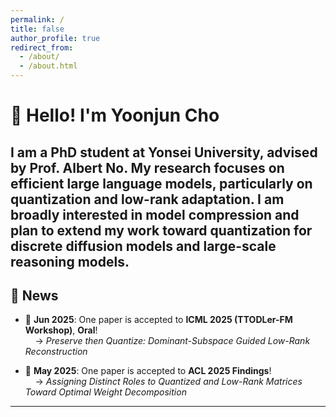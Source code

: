 ```yaml
---
permalink: /
title: false
author_profile: true
redirect_from: 
  - /about/
  - /about.html
---
```


# 👋 Hello! I'm **Yoonjun Cho**

I am a PhD student at Yonsei University, advised by Prof. Albert No. My research focuses on efficient large language models, particularly on quantization and low-rank adaptation. I am broadly interested in model compression and plan to extend my work toward quantization for discrete diffusion models and large-scale reasoning models.
---

## 📰 News

- 📣 **Jun 2025**: One paper is accepted to **ICML 2025 (TTODLer-FM Workshop)**, **Oral**!
  <br />&nbsp;&nbsp;&nbsp;&nbsp;→ *Preserve then Quantize: Dominant-Subspace Guided Low-Rank Reconstruction*

- 📝 **May 2025**: One paper is accepted to **ACL 2025 Findings**!
  <br />&nbsp;&nbsp;&nbsp;&nbsp;→ *Assigning Distinct Roles to Quantized and Low-Rank Matrices Toward Optimal Weight Decomposition*

---
